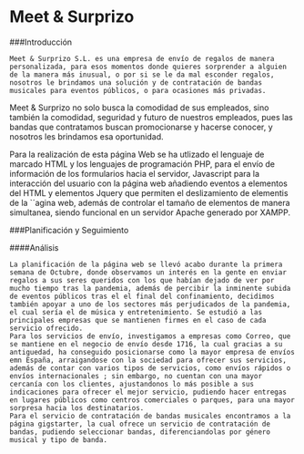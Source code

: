 # Meet & Surprizo

###Introducción

	Meet & Surprizo S.L. es una empresa de envío de regalos de manera personalizada, para esos momentos donde quieres sorprender a alguien de la manera más inusual, o por si se le da mal esconder regalos, nosotros le brindamos una solución y de contratación de bandas musicales para eventos públicos, o para ocasiones más privadas.

Meet & Surprizo no solo busca la comodidad de sus empleados, sino también la comodidad, seguridad y futuro de nuestros empleados, pues las bandas que contratamos buscan promocionarse y hacerse conocer, y nosotros les brindamos esa oportunidad.

Para la realización de esta página Web se ha utlizado el lenguaje de marcado HTML y los lenguajes de programación PHP, para el envío de información de los formularios hacia el servidor, Javascript para la interacción del usuario con la página web añadiendo eventos a elementos del HTML y elementos Jquery que permiten el deslizamiento de elementis de la `´agina web, además de controlar el tamaño de elementos de manera simultanea, siendo funcional en un servidor Apache generado por XAMPP.

###Planificación y Seguimiento

####Análisis

	La planificación de la página web se llevó acabo durante la primera semana de Octubre, donde observamos un interés en la gente en enviar regalos a sus seres queridos con los que habían dejado de ver por mucho tiempo tras la pandemia, además de percibir la inminente subida de eventos públicos tras el el final del confinamiento, decidimos también apoyar a uno de los sectores más perjudicados de la pandemia, el cual sería el de música y entretenimiento. Se estudió a las principales empresas que se mantienen firmes en el caso de cada servicio ofrecido.
	Para los servicios de envío, investigamos a empresas como Correo, que se mantiene en el negocio de envío desde 1716, la cual gracias a su antiguedad, ha conseguido posicionarse como la mayor empresa de envíos emn España, arraigandose con la sociedad para ofrecer sus servicios, además de contar con varios tipos de servicios, como envíos rápidos o envíos internacionales ; sin embargo, no cuentan con una mayor cercanía con los clientes, ajustandonos lo más posible a sus indicaciones para ofrecer el mejor servicio, pudiendo hacer entregas en lugares públicos como centros comerciales o parques, para una mayor sorpresa hacia los destinatarios.
	Para el servicio de contratación de bandas musicales encontramos a la página gigstarter, la cual ofrece un servicio de contratación de bandas, pudiendo seleccionar bandas, diferenciandolas por género musical y tipo de banda.
